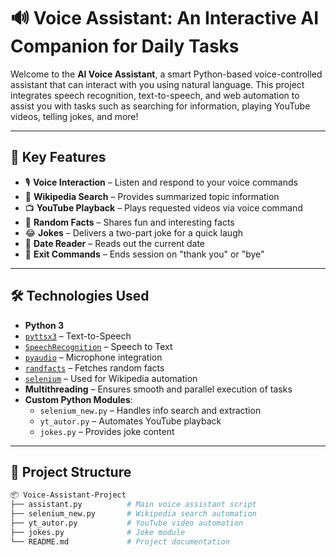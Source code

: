 # 🔊 Voice Assistant: An Interactive AI Companion for Daily Tasks



Welcome to the **AI Voice Assistant**, a smart Python-based voice-controlled assistant that can interact with you using natural language. This project integrates speech recognition, text-to-speech, and web automation to assist you with tasks such as searching for information, playing YouTube videos, telling jokes, and more!

---

## 🧠 Key Features

- 🎙️ **Voice Interaction** – Listen and respond to your voice commands
- 📖 **Wikipedia Search** – Provides summarized topic information
- 📺 **YouTube Playback** – Plays requested videos via voice command
- 🧠 **Random Facts** – Shares fun and interesting facts
- 😂 **Jokes** – Delivers a two-part joke for a quick laugh
- 📅 **Date Reader** – Reads out the current date
- 👋 **Exit Commands** – Ends session on "thank you" or "bye"

---

## 🛠️ Technologies Used

- **Python 3**
- [`pyttsx3`](https://pypi.org/project/pyttsx3/) – Text-to-Speech
- [`SpeechRecognition`](https://pypi.org/project/SpeechRecognition/) – Speech to Text
- [`pyaudio`](https://pypi.org/project/PyAudio/) – Microphone integration
- [`randfacts`](https://pypi.org/project/randfacts/) – Fetches random facts
- [`selenium`](https://pypi.org/project/selenium/) – Used for Wikipedia automation
- **Multithreading** – Ensures smooth and parallel execution of tasks
- **Custom Python Modules**:
  - `selenium_new.py` – Handles info search and extraction
  - `yt_autor.py` – Automates YouTube playback
  - `jokes.py` – Provides joke content

---

## 📁 Project Structure

```bash
📦 Voice-Assistant-Project
├── assistant.py          # Main voice assistant script
├── selenium_new.py       # Wikipedia search automation
├── yt_autor.py           # YouTube video automation
├── jokes.py              # Joke module
└── README.md             # Project documentation
